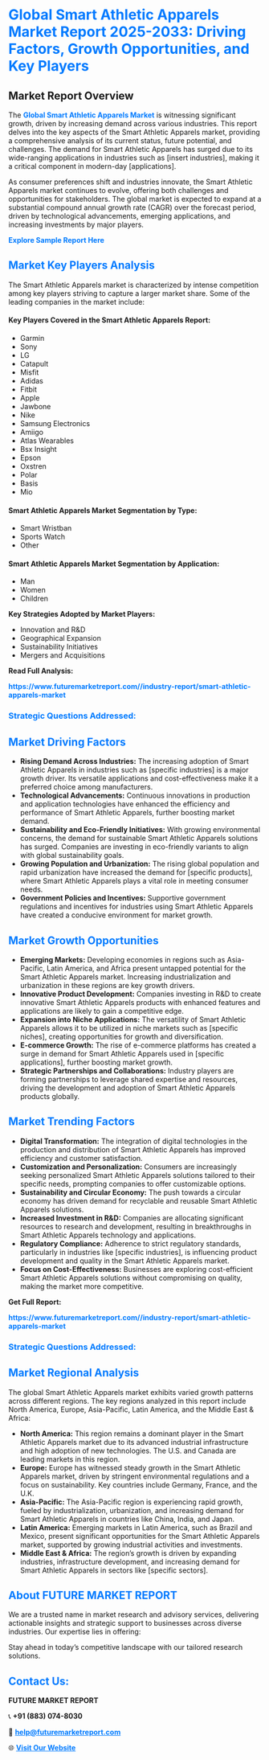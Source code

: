<h1 style="color: #007BFF;">Global Smart Athletic Apparels Market Report 2025-2033: Driving Factors, Growth Opportunities, and Key Players</h1>

<section id="overview">
<h2>Market Report Overview</h2>
<p>The <a href="https://www.futuremarketreport.com//industry-report/smart-athletic-apparels-market" style="color: #007BFF; text-decoration: none;"><strong>Global Smart Athletic Apparels Market</strong></a> is witnessing significant growth, driven by increasing demand across various industries. This report delves into the key aspects of the Smart Athletic Apparels market, providing a comprehensive analysis of its current status, future potential, and challenges. The demand for Smart Athletic Apparels has surged due to its wide-ranging applications in industries such as [insert industries], making it a critical component in modern-day [applications].</p>
<p>As consumer preferences shift and industries innovate, the Smart Athletic Apparels market continues to evolve, offering both challenges and opportunities for stakeholders. The global market is expected to expand at a substantial compound annual growth rate (CAGR) over the forecast period, driven by technological advancements, emerging applications, and increasing investments by major players.</p>
</section>

<section id="overview">
<p><a href="https://www.futuremarketreport.com//request-sample/reportId=91541" style="color: #007BFF; text-decoration: none;"><strong>Explore Sample Report Here</strong></a></p>
</section>

<section id="key-players">
<h2 style="color: #007BFF;">Market Key Players Analysis</h2>
<p>The Smart Athletic Apparels market is characterized by intense competition among key players striving to capture a larger market share. Some of the leading companies in the market include:</p>
<h4>Key Players Covered in the Smart Athletic Apparels Report:</h4>
<ul><li>Garmin</li><li>Sony</li><li>LG</li><li>Catapult</li><li>Misfit</li><li>Adidas</li><li>Fitbit</li><li>Apple</li><li>Jawbone</li><li>Nike</li><li>Samsung Electronics</li><li>Amiigo</li><li>Atlas Wearables</li><li>Bsx Insight</li><li>Epson</li><li>Oxstren</li><li>Polar</li><li>Basis</li><li>Mio</li></ul>
<h4>Smart Athletic Apparels Market Segmentation by Type:</h4>
<ul><li>Smart Wristban</li><li>Sports Watch</li><li>Other</li></ul>

<h4>Smart Athletic Apparels Market Segmentation by Application:</h4>
<ul><li>Man</li><li>Women</li><li>Children</li></ul>
<p><strong>Key Strategies Adopted by Market Players:</strong></p>
<ul>
<li>Innovation and R&D</li>
<li>Geographical Expansion</li>
<li>Sustainability Initiatives</li>
<li>Mergers and Acquisitions</li>
</ul>
</section>

<section>
<p><strong>Read Full Analysis: </strong></p><a href="https://www.futuremarketreport.com//industry-report/smart-athletic-apparels-market" style="color: #007BFF; text-decoration: none;"><strong>https://www.futuremarketreport.com//industry-report/smart-athletic-apparels-market</strong></a>
<h3 style="color: #007BFF;">Strategic Questions Addressed:</h3>
</section>

<section id="driving-factors">
<h2 style="color: #007BFF;">Market Driving Factors</h2>
<ul>
<li><strong>Rising Demand Across Industries:</strong> The increasing adoption of Smart Athletic Apparels in industries such as [specific industries] is a major growth driver. Its versatile applications and cost-effectiveness make it a preferred choice among manufacturers.</li>
<li><strong>Technological Advancements:</strong> Continuous innovations in production and application technologies have enhanced the efficiency and performance of Smart Athletic Apparels, further boosting market demand.</li>
<li><strong>Sustainability and Eco-Friendly Initiatives:</strong> With growing environmental concerns, the demand for sustainable Smart Athletic Apparels solutions has surged. Companies are investing in eco-friendly variants to align with global sustainability goals.</li>
<li><strong>Growing Population and Urbanization:</strong> The rising global population and rapid urbanization have increased the demand for [specific products], where Smart Athletic Apparels plays a vital role in meeting consumer needs.</li>
<li><strong>Government Policies and Incentives:</strong> Supportive government regulations and incentives for industries using Smart Athletic Apparels have created a conducive environment for market growth.</li>
</ul>
</section>

<section id="growth-opportunities">
<h2 style="color: #007BFF;">Market Growth Opportunities</h2>
<ul>
<li><strong>Emerging Markets:</strong> Developing economies in regions such as Asia-Pacific, Latin America, and Africa present untapped potential for the Smart Athletic Apparels market. Increasing industrialization and urbanization in these regions are key growth drivers.</li>
<li><strong>Innovative Product Development:</strong> Companies investing in R&D to create innovative Smart Athletic Apparels products with enhanced features and applications are likely to gain a competitive edge.</li>
<li><strong>Expansion into Niche Applications:</strong> The versatility of Smart Athletic Apparels allows it to be utilized in niche markets such as [specific niches], creating opportunities for growth and diversification.</li>
<li><strong>E-commerce Growth:</strong> The rise of e-commerce platforms has created a surge in demand for Smart Athletic Apparels used in [specific applications], further boosting market growth.</li>
<li><strong>Strategic Partnerships and Collaborations:</strong> Industry players are forming partnerships to leverage shared expertise and resources, driving the development and adoption of Smart Athletic Apparels products globally.</li>
</ul>
</section>

<section id="trending-factors">
<h2 style="color: #007BFF;">Market Trending Factors</h2>
<ul>
<li><strong>Digital Transformation:</strong> The integration of digital technologies in the production and distribution of Smart Athletic Apparels has improved efficiency and customer satisfaction.</li>
<li><strong>Customization and Personalization:</strong> Consumers are increasingly seeking personalized Smart Athletic Apparels solutions tailored to their specific needs, prompting companies to offer customizable options.</li>
<li><strong>Sustainability and Circular Economy:</strong> The push towards a circular economy has driven demand for recyclable and reusable Smart Athletic Apparels solutions.</li>
<li><strong>Increased Investment in R&D:</strong> Companies are allocating significant resources to research and development, resulting in breakthroughs in Smart Athletic Apparels technology and applications.</li>
<li><strong>Regulatory Compliance:</strong> Adherence to strict regulatory standards, particularly in industries like [specific industries], is influencing product development and quality in the Smart Athletic Apparels market.</li>
<li><strong>Focus on Cost-Effectiveness:</strong> Businesses are exploring cost-efficient Smart Athletic Apparels solutions without compromising on quality, making the market more competitive.</li>
</ul>
</section>

<section>
<p><strong>Get Full Report: </strong></p><a href="https://www.futuremarketreport.com//industry-report/smart-athletic-apparels-market" style="color: #007BFF; text-decoration: none;"><strong>https://www.futuremarketreport.com//industry-report/smart-athletic-apparels-market</strong></a>
<h3 style="color: #007BFF;">Strategic Questions Addressed:</h3>
</section>


<section id="regional-analysis">
<h2 style="color: #007BFF;">Market Regional Analysis</h2>
<p>The global Smart Athletic Apparels market exhibits varied growth patterns across different regions. The key regions analyzed in this report include North America, Europe, Asia-Pacific, Latin America, and the Middle East & Africa:</p>
<ul>
<li><strong>North America:</strong> This region remains a dominant player in the Smart Athletic Apparels market due to its advanced industrial infrastructure and high adoption of new technologies. The U.S. and Canada are leading markets in this region.</li>
<li><strong>Europe:</strong> Europe has witnessed steady growth in the Smart Athletic Apparels market, driven by stringent environmental regulations and a focus on sustainability. Key countries include Germany, France, and the U.K.</li>
<li><strong>Asia-Pacific:</strong> The Asia-Pacific region is experiencing rapid growth, fueled by industrialization, urbanization, and increasing demand for Smart Athletic Apparels in countries like China, India, and Japan.</li>
<li><strong>Latin America:</strong> Emerging markets in Latin America, such as Brazil and Mexico, present significant opportunities for the Smart Athletic Apparels market, supported by growing industrial activities and investments.</li>
<li><strong>Middle East & Africa:</strong> The region’s growth is driven by expanding industries, infrastructure development, and increasing demand for Smart Athletic Apparels in sectors like [specific sectors].</li>
</ul>
</section>

<footer>
<h2 style="color: #007BFF;">About FUTURE MARKET REPORT</h2>
<p>We are a trusted name in market research and advisory services, delivering actionable insights and strategic support to businesses across diverse industries. Our expertise lies in offering:</p>

<p>Stay ahead in today’s competitive landscape with our tailored research solutions.</p>

<h2 style="color: #007BFF;">Contact Us:</h2>
<p><strong>FUTURE MARKET REPORT</strong></p>
<p>📞 <strong>+91 (883) 074-8030</strong></p>
<p>📧 <strong><a href="mailto:help@futuremarketreport.com" style="color: #007BFF;">help@futuremarketreport.com</a></strong></p>
<p>🌐 <strong><a href="https://www.futuremarketreport.com/" style="color: #007BFF;">Visit Our Website</a></strong></p>
</footer>